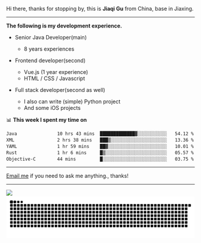 Hi there, thanks for stopping by, this is **Jiaqi Gu** from China, base in Jiaxing.

---

**The following is my development experience.**

- Senior Java Developer(main)
  - 8 years experiences

- Frontend developer(second)
  - Vue.js (1 year experience)
  - HTML / CSS / Javascript
  
- Full stack developer(second as well)
  - I also can write (simple) Python project
  - And some iOS projects

📊 **This week I spent my time on**
<!--START_SECTION:waka-->

```txt
Java               10 hrs 43 mins  █████████████▓░░░░░░░░░░░   54.12 %
XML                2 hrs 38 mins   ███▒░░░░░░░░░░░░░░░░░░░░░   13.36 %
YAML               1 hr 59 mins    ██▓░░░░░░░░░░░░░░░░░░░░░░   10.01 %
Rust               1 hr 6 mins     █▒░░░░░░░░░░░░░░░░░░░░░░░   05.57 %
Objective-C        44 mins         █░░░░░░░░░░░░░░░░░░░░░░░░   03.75 %
```

<!--END_SECTION:waka-->

---

[Email me](mailto:htk2klwgr@mozmail.com?subject=Hiring_from_GitHub) if you need to ask me anything., thanks!

---

![]( https://visitor-badge.glitch.me/badge?page_id=githubgujiaqi)
![]( https://github.com/droid-Q/droid-Q/raw/output/github-contribution-grid-snake.svg#gh-dark-mode-only)
